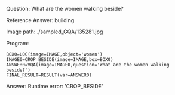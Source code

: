 Question: What are the women walking beside?

Reference Answer: building

Image path: ./sampled_GQA/135281.jpg

Program:

```
BOX0=LOC(image=IMAGE,object='women')
IMAGE0=CROP_BESIDE(image=IMAGE,box=BOX0)
ANSWER0=VQA(image=IMAGE0,question='What are the women walking beside?')
FINAL_RESULT=RESULT(var=ANSWER0)
```
Answer: Runtime error: 'CROP_BESIDE'

